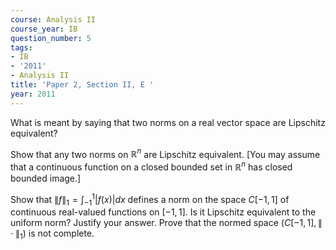 ```yaml
---
course: Analysis II
course_year: IB
question_number: 5
tags:
- IB
- '2011'
- Analysis II
title: 'Paper 2, Section II, E '
year: 2011
---
```




What is meant by saying that two norms on a real vector space are Lipschitz equivalent?

Show that any two norms on $\mathbb{R}^{n}$ are Lipschitz equivalent. [You may assume that a continuous function on a closed bounded set in $\mathbb{R}^{n}$ has closed bounded image.]

Show that $\|f\|_{1}=\int_{-1}^{1}|f(x)| d x$ defines a norm on the space $C[-1,1]$ of continuous real-valued functions on $[-1,1]$. Is it Lipschitz equivalent to the uniform norm? Justify your answer. Prove that the normed space $\left(C[-1,1],\|\cdot\|_{1}\right)$ is not complete.
